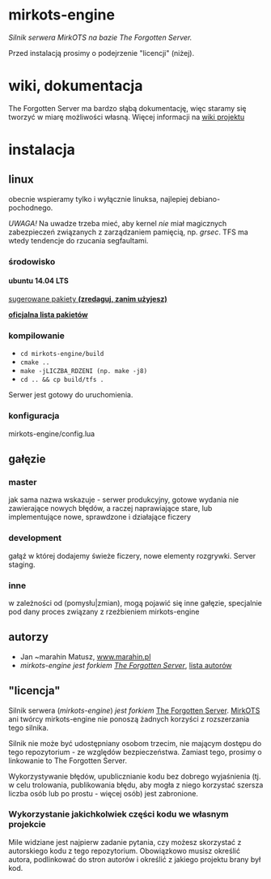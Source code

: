 # mirkots-engine
_Silnik serwera MirkOTS na bazie The Forgotten Server._

Przed instalacją prosimy o podejrzenie "licencji" (niżej).
# wiki, dokumentacja
The Forgotten Server ma bardzo słąbą dokumentację, więc staramy się tworzyć w miarę możliwości własną. Więcej informacji na [wiki projektu](https://github.com/Marahin/mirkots-engine/wiki)

# instalacja

## linux
obecnie wspieramy tylko i wyłącznie linuksa, najlepiej debiano-pochodnego.

*UWAGA!* Na uwadze trzeba mieć, aby kernel *nie* miał magicznych zabezpieczeń związanych z zarządzaniem pamięcią, np. _grsec_.
TFS ma wtedy tendencje do rzucania segfaultami.
### środowisko
#### ubuntu 14.04 LTS

[sugerowane pakiety **(zredaguj, zanim użyjesz)**](http://d.gimb.us/b/047b0de7df56844e9b62587240e4c52a.txt)

[**oficjalna lista pakietów**](https://github.com/otland/forgottenserver/wiki/Compiling)
### kompilowanie
 
 - `cd mirkots-engine/build`
 - `cmake ..`
 - `make -jLICZBA_RDZENI (np. make -j8)`
 - `cd .. && cp build/tfs .`

Serwer jest gotowy do uruchomienia.

### konfiguracja

mirkots-engine/config.lua

## gałęzie

### master
jak sama nazwa wskazuje - serwer produkcyjny, gotowe wydania nie zawierające nowych błędów, a raczej naprawiające stare, lub implementujące nowe, sprawdzone i działające ficzery

### development
gałąź w której dodajemy świeże ficzery, nowe elementy rozgrywki. Server staging.

### inne
w zależności od (pomysłu|zmian), mogą pojawić się inne gałęzie, specjalnie pod dany proces związany z rzeźbieniem mirkots-engine

## autorzy
- Jan ~marahin Matusz, www.marahin.pl
- _mirkots-engine_ *jest forkiem [_The Forgotten Server_](https://github.com/otland/forgottenserver)*, [lista autorów](https://github.com/otland/forgottenserver/graphs/contributors)

## "licencja"
Silnik serwera (_mirkots-engine_) *jest forkiem* [The Forgotten Server](https://github.com/otland/forgottenserver). [MirkOTS](www.mirkots.pl) ani twórcy mirkots-engine nie ponoszą żadnych korzyści z rozszerzania tego silnika.

Silnik nie może być udostępniany osobom trzecim, nie mającym dostępu do tego repozytorium - ze względów bezpieczeństwa. Zamiast tego, prosimy o linkowanie to The Forgotten Server.

Wykorzystywanie błędów, upublicznianie kodu bez dobrego wyjaśnienia (tj. w celu trolowania, publikowania błędu, aby mogła z niego korzystać szersza liczba osób lub po prostu - więcej osób) jest zabronione.

### Wykorzystanie jakichkolwiek części kodu we własnym projekcie
Mile widziane jest najpierw zadanie pytania, czy możesz skorzystać z autorskiego kodu z tego repozytorium.
Obowiązkowo musisz określić autora, podlinkować do stron autorów i określić z jakiego projektu brany był kod.
